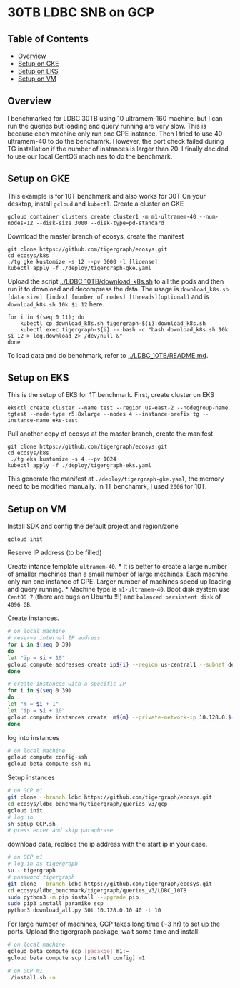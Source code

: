 # 30TB LDBC SNB on GCP
## Table of Contents
* [Overview](#Overview)
* [Setup on GKE](#Setup-on-GKE)
* [Setup on EKS](#Setup-on-EKS)
* [Setup on VM](#Setup-on-VM)

## Overview
I benchmarked for LDBC 30TB using 10 ultramem-160 machine, but I can run the queries but loading and query running are very slow. This is because each machine only run one GPE instance. Then I tried to use 40 ultramem-40 to do the benchamrk. However, the port check failed during TG installation if the number of instances is larger than 20. I finally decided to use our local CentOS machines to do the benchmark. 

## Setup on GKE
This example is for 10T benchmark and also works for 30T
On your desktop, install `gcloud` and `kubectl`. Create a cluster on GKE 
```
gcloud container clusters create cluster1 -m m1-ultramem-40 --num-nodes=12 --disk-size 3000 --disk-type=pd-standard
```

Download the master branch of ecosys, create the manifest 
```
git clone https://github.com/tigergraph/ecosys.git
cd ecosys/k8s
./tg gke kustomize -s 12 --pv 3000 -l [license]
kubectl apply -f ./deploy/tigergraph-gke.yaml
```
Upload the script [../LDBC_10TB/download_k8s.sh](../LDBC_10TB/download_k8s.sh) to all the pods and then run it to download and decompress the data. The usage is `download_k8s.sh [data size] [index] [number of nodes] [threads](optional)` and is `download_k8s.sh 10k $i 12` here.
```
for i in $(seq 0 11); do
    kubectl cp download_k8s.sh tigergraph-${i}:download_k8s.sh
    kubectl exec tigergraph-${i} -- bash -c "bash download_k8s.sh 10k $i 12 > log.download 2> /dev/null &"  
done
```

To load data and do benchmark, refer to [../LDBC_10TB/README.md](../LDBC_10TB/README.md).

## Setup on EKS
This is the setup of EKS for 1T benchmark. First, create cluster on EKS 
```
eksctl create cluster --name test --region us-east-2 --nodegroup-name tgtest --node-type r5.8xlarge --nodes 4 --instance-prefix tg --instance-name eks-test 
```

Pull another copy of ecosys at the master branch, create the manifest 
```
git clone https://github.com/tigergraph/ecosys.git
cd ecosys/k8s
 ./tg eks kustomize -s 4 --pv 1024
kubectl apply -f ./deploy/tigergraph-eks.yaml
```
This generate the manifest at `./deploy/tigergraph-gke.yaml`, the memory need to be modified manually. In 1T benchamrk, I used `200G` for 10T. 


## Setup on VM
Install SDK and config the default project and region/zone
```
gcloud init
```

Reserve IP address (to be filled)

Create intance template `ultramem-40`. * It is better to create a large number of smaller machines than a small number of large mechines. Each machine only run one instance of GPE. Larger number of machines speed up loading and query running. * 
Machine type is `m1-ultramem-40`. Boot disk system use `CentOS 7` (there are bugs on Ubuntu !!!) and `balanced persistent disk` of `4096 GB`. 

Create instances.
```sh
# on local machine
# reserve internal IP address 
for i in $(seq 0 39)
do
let "ip = $i + 10"
gcloud compute addresses create ip${i} --region us-central1 --subnet default  --addresses  10.128.0.${ip}
done

# create instances with a specific IP
for i in $(seq 0 39)
do
let "m = $i + 1"
let "ip = $i + 10"
gcloud compute instances create  m${m} --private-network-ip 10.128.0.${ip}  --source-instance-template ultramem-40
done
```

log into instances 
```sh
# on local machine
gcloud compute config-ssh
gcloud beta compute ssh m1
```

Setup instances 
```sh
# on GCP m1 
git clone --branch ldbc https://github.com/tigergraph/ecosys.git
cd ecosys/ldbc_benchmark/tigergraph/queries_v3/gcp
gcloud init 
# log in 
sh setup_GCP.sh 
# press enter and skip paraphrase
```

download data, replace the ip address with the start ip in your case.
```sh
# on GCP m1 
# log in as tigergraph
su - tigergraph 
# password tigergraph
git clone --branch ldbc https://github.com/tigergraph/ecosys.git
cd ecosys/ldbc_benchmark/tigergraph/queries_v3/LDBC_10TB
sudo python3 -m pip install --upgrade pip
sudo pip3 install paramiko scp
python3 download_all.py 30t 10.128.0.10 40 -t 10
```

For large number of machines, GCP takes long time (~3 hr) to set up the ports. Upload the tigergraph package, wait some time and install 
```sh
# on local machine
gcloud beta compute scp [pacakge] m1:~
gcloud beta compute scp [install config] m1

# on GCP m1 
./install.sh -n
```